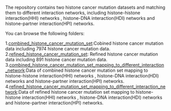 The repository contains two histone cancer mutation datasets and matching them to different interaction networks, including histone-histone interaction(HHI) networks , histone-DNA interaction(HDI) networks and histone-partner interaction(HPI) networks.

You can browse the following folders:

  1.[combined_histone_cancer_mutation_set](combined_histone_cancer_mutation_set):Cobined histone cancer mutation data including 7974 histone cancer mutation data.
  2.[refined_histone_cancer_mutation_set](refined_histone_cancer_mutation_set): Refined histone cancer mutation data including 891 histone cancer mutation data.
  3.[combined_histone_cancer_mutation_set_mapping_to_different_interaction_network](combined_histone_cancer_mutation_set_mapping_to_different_interaction_network):Data of combined histone cancer mutation set mapping to histone-histone interaction(HHI) networks , histone-DNA interaction(HDI) networks and histone-partner interaction(HPI) networks.
  4.[refined_histone_cancer_mutation_set_mapping_to_different_interaction_network](refined_histone_cancer_mutation_set_mapping_to_different_interaction_network):Data of refined histone cancer mutation set mapping to histone-histone interaction(HHI) networks , histone-DNA interaction(HDI) networks and histone-partner interaction(HPI) networks.
